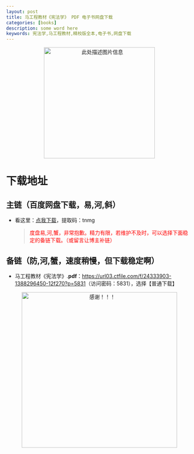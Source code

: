 ```yaml
---
layout: post
title: 马工程教材《宪法学》 PDF 电子书网盘下载
categories: [books]
description: some word here
keywords: 宪法学,马工程教材,精校版全本,电子书,网盘下载
---
```


<div align="center"><img src="https://qweree.cn/wp-content/uploads/2024/10/xian-fa-xue-tuya.jpg" alt="此处描述图片信息" width="300px" height="auto"></div>

# 下载地址

## 主链（百度网盘下载，易,河,斜）

- 看这里：[点我下载](https://pan.baidu.com/s/1iMXUbSbtZQZjDcqDmnWUyw?pwd=tnmg)，提取码：tnmg

  > <p style="color:red" >度盘易,河,蟹，非常抱歉。精力有限，若维护不及时，可以选择下面稳定的备链下载。（或留言让博主补链）</p>

## 备链（防,河,蟹，速度稍慢，但下载稳定啊）

- 马工程教材《宪法学》.**pdf**：<https://url03.ctfile.com/f/24333903-1388296450-12f270?p=5831>（访问密码：5831），选择【普通下载】

<div align="center"><img src="https://pic.imgdb.cn/item/6707df6bd29ded1a8ce37031.gif" alt="感谢！！！" width="420px" height="auto"/></div>
